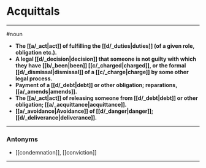 # Acquittals
---
#noun
- **The [[a/_act|act]] of fulfilling the [[d/_duties|duties]] (of a given role, obligation etc.).**
- **A legal [[d/_decision|decision]] that someone is not guilty with which they have [[b/_been|been]] [[c/_charged|charged]], or the formal [[d/_dismissal|dismissal]] of a [[c/_charge|charge]] by some other legal process.**
- **Payment of a [[d/_debt|debt]] or other obligation; reparations, [[a/_amends|amends]].**
- **The [[a/_act|act]] of releasing someone from [[d/_debt|debt]] or other obligation; [[a/_acquittance|acquittance]].**
- **[[a/_avoidance|Avoidance]] of [[d/_danger|danger]]; [[d/_deliverance|deliverance]].**
---
### Antonyms
- [[condemnation]], [[conviction]]
---
